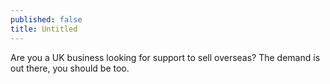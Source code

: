 ```yaml
---
published: false
title: Untitled
---
```

Are you a UK business looking for support to sell overseas? The demand is out there, you should be too.
